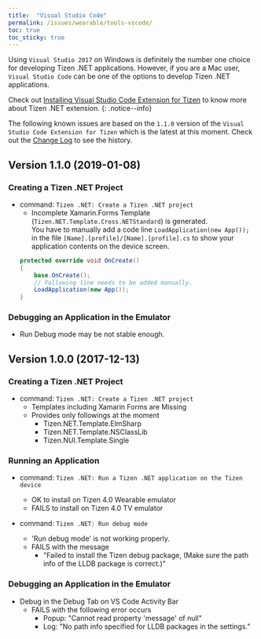 ```yaml
---
title:  "Visual Studio Code"
permalink: /issues/wearable/tools-vscode/
toc: true
toc_sticky: true
---
```


Using `Visual Studio 2017` on Windows is definitely the number one choice for developing Tizen .NET applications. However, if you are a Mac user, `Visual Studio Code` can be one of the options to develop Tizen .NET applications.

Check out [Installing Visual Studio Code Extension for Tizen](https://developer.tizen.org/development/visual-studio-code-extension-tizen/installing-visual-studio-code-extension-tizen) to know more about Tizen .NET extension.
{: .notice--info}

The following known issues are based on the `1.1.0` version of the `Visual Studio Code Extension for Tizen` which is the latest at this moment. Check out the [Change Log](https://marketplace.visualstudio.com/items/tizen.vscode-tizen-csharp/changelog) to see the history.

## Version 1.1.0 (2019-01-08)
### Creating a Tizen .NET Project
  - command: `Tizen .NET: Create a Tizen .NET project`
    - Incomplete Xamarin.Forms Template (`Tizen.NET.Template.Cross.NETStandard`) is generated.<br/>
    You have to manually add a code line `LoadApplication(new App());` in the file `[Name].[profile]/[Name].[profile].cs` to show your application contents on the device screen.
    ```c#
    protected override void OnCreate()
    {
        base.OnCreate();
        // Following line needs to be added manually.
        LoadApplication(new App());
    }
    ```

### Debugging an Application in the Emulator
  - Run Debug mode may be not stable enough.

## Version 1.0.0 (2017-12-13)
### Creating a Tizen .NET Project
  - command: `Tizen .NET: Create a Tizen .NET project`
    - Templates including Xamarin Forms are Missing
    - Provides only followings at the moment
      - Tizen.NET.Template.ElmSharp
      - Tizen.NET.Template.NSClassLib
      - Tizen.NUI.Template.Single

### Running an Application 
  - command: `Tizen .NET: Run a Tizen .NET application on the Tizen device`
    - OK to install on Tizen 4.0 Wearable emulator
    - FAILS to install on Tizen 4.0 TV emulator

  - command: `Tizen .NET: Run debug mode`
    - 'Run debug mode' is not working properly.
    - FAILS with the message
      - "Failed to install the Tizen debug package, (Make sure the path info of the LLDB package is correct.)"

### Debugging an Application in the Emulator
  - Debug in the Debug Tab on VS Code Activity Bar
    - FAILS with the following error occurs
        - Popup: "Cannot read property 'message' of null"
        - Log: "No path info specified for LLDB packages in the settings." 
